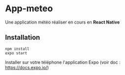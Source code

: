 # App-meteo

Une application météo réaliser en cours en __React Native__


Installation
---
```
npm install
expo start
```

Installer sur votre téléphone l'application Expo (voir doc : https://docs.expo.io/)


